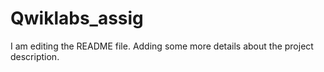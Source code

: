 # Qwiklabs_assig

I am editing the README file. Adding some more details about the project description.


